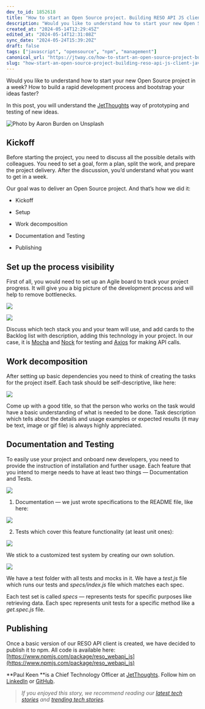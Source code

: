 ```yaml
---
dev_to_id: 1852618
title: "How to start an Open Source project. Building RESO API JS client"
description: "Would you like to understand how to start your new Open Source project in a week? How to build a..."
created_at: "2024-05-14T12:29:45Z"
edited_at: "2024-05-14T12:31:08Z"
sync_date: "2024-05-24T15:39:20Z"
draft: false
tags: ["javascript", "opensource", "npm", "management"]
canonical_url: "https://jtway.co/how-to-start-an-open-source-project-building-reso-api-js-client-cee7a4cfc951"
slug: "how-start-an-open-source-project-building-reso-api-js-client-javascript-opensource"
---
```

Would you like to understand how to start your new Open Source project in a week? How to build a rapid development process and bootstrap your ideas faster?

In this post, you will understand the [JetThoughts](https://www.jetthoughts.com/) way of prototyping and testing of new ideas.

![Photo by [Aaron Burden](https://unsplash.com/@aaronburden?utm_source=medium&utm_medium=referral) on [Unsplash](https://unsplash.com?utm_source=medium&utm_medium=referral)](https://cdn-images-1.medium.com/max/9184/0*Ks3HSuemzHYlLJ4P)

## Kickoff

Before starting the project, you need to discuss all the possible details with colleagues. You need to set a goal, form a plan, split the work, and prepare the project delivery. After the discussion, you’d understand what you want to get in a week.

Our goal was to deliver an Open Source project. And that’s how we did it:

* Kickoff

* Setup

* Work decomposition

* Documentation and Testing

* Publishing

## Set up the process visibility

First of all, you would need to set up an Agile board to track your project progress. It will give you a big picture of the development process and will help to remove bottlenecks.

![](https://cdn-images-1.medium.com/max/2000/1*uaPECnQn6q8TNwKOC0YHkw.png)

![](https://cdn-images-1.medium.com/max/2258/1*dnD3Px2kMMI_R7cnKnxu8w.png)

Discuss which tech stack you and your team will use, and add cards to the Backlog list with description, adding this technology in your project. In our case, it is [Mocha](https://mochajs.org/) and [Nock](https://github.com/nock/nock) for testing and [Axios](https://github.com/axios/axios) for making API calls.

## Work decomposition

After setting up basic dependencies you need to think of creating the tasks for the project itself. Each task should be self-descriptive, like here:

![](https://cdn-images-1.medium.com/max/2000/1*Xo1UOVTebm6yN2Z_SUzISg.png)

Come up with a good title, so that the person who works on the task would have a basic understanding of what is needed to be done. Task description which tells about the details and usage examples or expected results (it may be text, image or gif file) is always highly appreciated.

## Documentation and Testing

To easily use your project and onboard new developers, you need to provide the instruction of installation and further usage. Each feature that you intend to merge needs to have at least two things — Documentation and Tests.

![](https://cdn-images-1.medium.com/max/2000/1*KwpLfCXgF4v_nkJT2H2YZw.png)

 1. Documentation — we just wrote specifications to the README file, like here:

![](https://cdn-images-1.medium.com/max/2000/1*uzIL83Lrtfx4DYDLt91ZFw.png)

2. Tests which cover this feature functionality (at least unit ones):

![](https://cdn-images-1.medium.com/max/2000/1*V-CKJkqqklIqRPujxJzDLg.png)

We stick to a customized test system by creating our own solution.

![](https://cdn-images-1.medium.com/max/2000/1*bXCXaeaW8w0d7bWvltnjKw.png)

We have a test folder with all tests and mocks in it.
We have a *test.js* file which runs our tests and *specs/index.js* file which matches each spec.

Each test set is called *specs* — represents tests for specific purposes like retrieving data. Each spec represents unit tests for a specific method like a *get.spec.js* file.

## Publishing

Once a basic version of our RESO API client is created, we have decided to publish it to npm. All code is available here: [https://www.npmjs.com/package/reso_webapi_js](https://www.npmjs.com/package/reso_webapi_js)

**Paul Keen **is a Chief Technology Officer at [JetThoughts](https://www.jetthoughts.com/). Follow him on[ ](https://twitter.com/ChrisKeathley)[LinkedIn](https://www.linkedin.com/in/paul-keen/) or [GitHub](https://github.com/pftg).
>  *If you enjoyed this story, we recommend reading our [latest tech stories](https://jtway.co/latest) and [trending tech stories](https://jtway.co/trending).*

